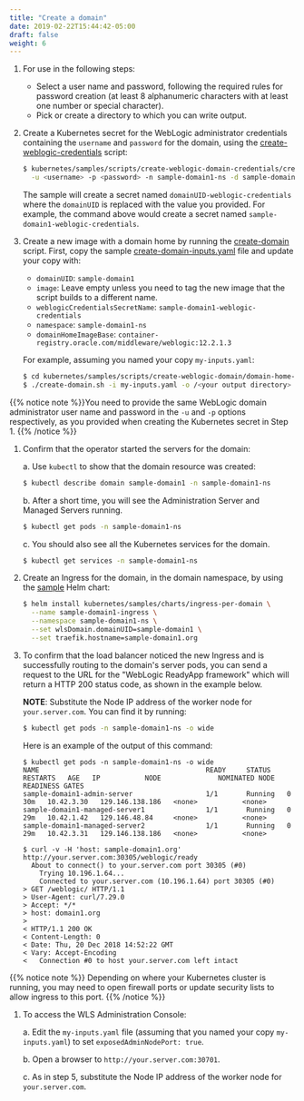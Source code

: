 ```yaml
---
title: "Create a domain"
date: 2019-02-22T15:44:42-05:00
draft: false
weight: 6
---
```



1. For use in the following steps:

   * Select a user name and password, following the required rules for password creation (at least 8 alphanumeric characters with at least one number or special character).
   * Pick or create a directory to which you can write output.

1. Create a Kubernetes secret for the WebLogic administrator credentials containing the `username` and `password` for the domain, using the [create-weblogic-credentials](http://github.com/oracle/weblogic-kubernetes-operator/blob/master/kubernetes/samples/scripts/create-weblogic-domain-credentials/create-weblogic-credentials.sh) script:

    ```bash
    $ kubernetes/samples/scripts/create-weblogic-domain-credentials/create-weblogic-credentials.sh \
      -u <username> -p <password> -n sample-domain1-ns -d sample-domain1
    ```

    The sample will create a secret named `domainUID-weblogic-credentials` where the `domainUID` is replaced
    with the value you provided.  For example, the command above would create a secret named
    `sample-domain1-weblogic-credentials`.

1.	Create a new image with a domain home by running the [create-domain](http://github.com/oracle/weblogic-kubernetes-operator/blob/master/kubernetes/samples/scripts/create-weblogic-domain/domain-home-in-image/create-domain.sh) script. First, copy the sample [create-domain-inputs.yaml](http://github.com/oracle/weblogic-kubernetes-operator/blob/master/kubernetes/samples/scripts/create-weblogic-domain/domain-home-in-image/create-domain-inputs.yaml) file and update your copy with:  
       * `domainUID`: `sample-domain1`
       * `image`: Leave empty unless you need to tag the new image that the script builds to a different name.
       * `weblogicCredentialsSecretName`: `sample-domain1-weblogic-credentials`
       * `namespace`: `sample-domain1-ns`
       * `domainHomeImageBase`: `container-registry.oracle.com/middleware/weblogic:12.2.1.3`

    For example, assuming you named your copy `my-inputs.yaml`:

    ```bash
    $ cd kubernetes/samples/scripts/create-weblogic-domain/domain-home-in-image
    $ ./create-domain.sh -i my-inputs.yaml -o /<your output directory> -u <username> -p <password> -e
    ```
{{% notice note %}}You need to provide the same WebLogic domain administrator user name and password in the `-u` and `-p` options
    respectively, as you provided when creating the Kubernetes secret in Step 1.
    {{% /notice %}}

1.	Confirm that the operator started the servers for the domain:

    a. Use `kubectl` to show that the domain resource was created:

    ```bash
    $ kubectl describe domain sample-domain1 -n sample-domain1-ns
    ```

    b. After a short time, you will see the Administration Server and Managed Servers running.

    ```bash
    $ kubectl get pods -n sample-domain1-ns
    ```

    c. You should also see all the Kubernetes services for the domain.

    ```bash
    $ kubectl get services -n sample-domain1-ns
    ```

1.	Create an Ingress for the domain, in the domain namespace, by using the [sample](http://github.com/oracle/weblogic-kubernetes-operator/blob/master/kubernetes/samples/charts/ingress-per-domain/README.md) Helm chart:

    ```bash
    $ helm install kubernetes/samples/charts/ingress-per-domain \
      --name sample-domain1-ingress \
      --namespace sample-domain1-ns \
      --set wlsDomain.domainUID=sample-domain1 \
      --set traefik.hostname=sample-domain1.org
    ```

1.	To confirm that the load balancer noticed the new Ingress and is successfully routing to the domain's server pods,
    you can send a request to the URL for the "WebLogic ReadyApp framework" which will return a HTTP 200 status code, as
    shown in the example below.  

    **NOTE**: Substitute the Node IP address of the worker node for `your.server.com`. You can find it by running:

    ```bash
    $ kubectl get pods -n sample-domain1-ns -o wide
    ```
    Here is an example of the output of this command:

    ```
    $ kubectl get pods -n sample-domain1-ns -o wide
    NAME                                         READY     STATUS    RESTARTS   AGE   IP           NODE              NOMINATED NODE   READINESS GATES
    sample-domain1-admin-server                  1/1       Running   0          30m   10.42.3.30   129.146.138.186   <none>           <none>
    sample-domain1-managed-server1               1/1       Running   0          29m   10.42.1.42   129.146.48.84     <none>           <none>
    sample-domain1-managed-server2               1/1       Running   0          29m   10.42.3.31   129.146.138.186   <none>           <none>
    ```

    ```
    $ curl -v -H 'host: sample-domain1.org' http://your.server.com:30305/weblogic/ready
      About to connect() to your.server.com port 30305 (#0)
        Trying 10.196.1.64...
        Connected to your.server.com (10.196.1.64) port 30305 (#0)
    > GET /weblogic/ HTTP/1.1
    > User-Agent: curl/7.29.0
    > Accept: */*
    > host: domain1.org
    >
    < HTTP/1.1 200 OK
    < Content-Length: 0
    < Date: Thu, 20 Dec 2018 14:52:22 GMT
    < Vary: Accept-Encoding
    <   Connection #0 to host your.server.com left intact
    ```
{{% notice note %}}
Depending on where your Kubernetes cluster is running, you may need to open firewall ports or update security lists to allow ingress to this port.
{{% /notice %}}


1.	To access the WLS Administration Console:

    a. Edit the `my-inputs.yaml` file (assuming that you named your copy `my-inputs.yaml`) to set `exposedAdminNodePort: true`.

    b. Open a browser to `http://your.server.com:30701`.

    c. As in step 5, substitute the Node IP address of the worker node for `your.server.com`.
